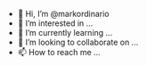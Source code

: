 - 👋 Hi, I’m @markordinario
- 👀 I’m interested in ...
- 🌱 I’m currently learning ...
- 💞️ I’m looking to collaborate on ...
- 📫 How to reach me ...

<!---
itlognapulatigsyete/itlognapulatigsyete is a ✨ special ✨ repository because its `README.md` (this file) appears on your GitHub profile.
You can click the Preview link to take a look at your changes.
--->
